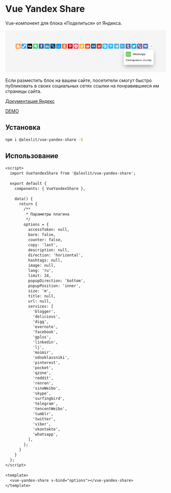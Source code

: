 # Vue Yandex Share

Vue-компонент для блока «Поделиться» от Яндекса.

![banner](https://raw.githubusercontent.com/alex-lit/vue-yandex-share/master/public/screenshot.png)

Если разместить блок на вашем сайте, посетители смогут быстро публиковать в
своих социальных сетях ссылки на понравившиеся им страницы сайта.

[Документация Яндекс](//yandex.ru/dev/share/)

[DEMO](//alex-lit.github.io/vue-yandex-share/)

## Установка

```bash
npm i @alexlit/vue-yandex-share -S
```

## Использование

```vue
<script>
  import VueYandexShare from '@alexlit/vue-yandex-share';

  export default {
    components: { VueYandexShare },

    data() {
      return {
        /**
         * Параметры плагина
         */
        options = {
          accessToken: null,
          bare: false,
          counter: false,
          copy: 'last',
          description: null,
          direction: 'horizontal',
          hashtags: null,
          image: null,
          lang: 'ru',
          limit: 24,
          popupDirection: 'bottom',
          popupPosition: 'inner',
          size: 'm',
          title: null,
          url: null,
          services: [
            'blogger',
            'delicious',
            'digg',
            'evernote',
            'facebook',
            'gplus',
            'linkedin',
            'lj',
            'moimir',
            'odnoklassniki',
            'pinterest',
            'pocket',
            'qzone',
            'reddit',
            'renren',
            'sinaWeibo',
            'skype',
            'surfingbird',
            'telegram',
            'tencentWeibo',
            'tumblr',
            'twitter',
            'viber',
            'vkontakte',
            'whatsapp',
          ],
        };
      }
    }
  };
</script>

<template>
  <vue-yandex-share v-bind="options"></vue-yandex-share>
</template>
```

